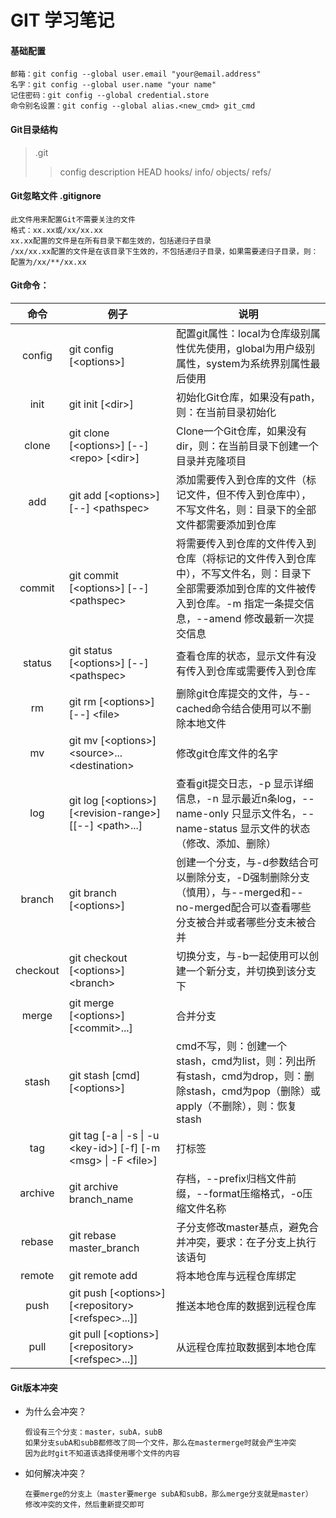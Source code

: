 # GIT 学习笔记

#### 基础配置
```
邮箱：git config --global user.email "your@email.address"
名字：git config --global user.name "your name" 
记住密码：git config --global credential.store
命令别名设置：git config --global alias.<new_cmd> git_cmd
```

#### Git目录结构
> .git
>> config
>> description
>> HEAD
>> hooks/
>> info/
>> objects/
>> refs/

#### Git忽略文件 .gitignore
```
此文件用来配置Git不需要关注的文件
格式：xx.xx或/xx/xx.xx
xx.xx配置的文件是在所有目录下都生效的，包括递归子目录
/xx/xx.xx配置的文件是在该目录下生效的，不包括递归子目录，如果需要递归子目录，则：配置为/xx/**/xx.xx
```

#### Git命令：
|命令|例子|说明|
|:---:|---|---|
|config|git config [\<options\>]|配置git属性：local为仓库级别属性优先使用，global为用户级别属性，system为系统界别属性最后使用|
|init|git init [\<dir\>]|初始化Git仓库，如果没有path，则：在当前目录初始化|
|clone|git clone [\<options\>] [--] \<repo\> [\<dir\>]|Clone一个Git仓库，如果没有dir，则：在当前目录下创建一个目录并克隆项目|
|add|git add [\<options\>] [--] \<pathspec\>|添加需要传入到仓库的文件（标记文件，但不传入到仓库中），不写文件名，则：目录下的全部文件都需要添加到仓库|
|commit|git commit [\<options\>] [--] \<pathspec\>|将需要传入到仓库的文件传入到仓库（将标记的文件传入到仓库中），不写文件名，则：目录下全部需要添加到仓库的文件被传入到仓库。-m 指定一条提交信息，--amend 修改最新一次提交信息|
|status|git status [\<options\>] [--] \<pathspec\>|查看仓库的状态，显示文件有没有传入到仓库或需要传入到仓库|
|rm|git rm [\<options\>] [--] \<file\>|删除git仓库提交的文件，与--cached命令结合使用可以不删除本地文件|
|mv|git mv [\<options\>] \<source\>... \<destination\>|修改git仓库文件的名字
|log|git log [\<options\>] [\<revision-range\>] [[--] \<path\>...]|查看git提交日志，-p 显示详细信息，-n 显示最近n条log，--name-only 只显示文件名，--name-status 显示文件的状态（修改、添加、删除）|
|branch|git branch [\<options\>]|创建一个分支，与-d参数结合可以删除分支，-D强制删除分支（慎用），与--merged和--no-merged配合可以查看哪些分支被合并或者哪些分支未被合并|
|checkout|git checkout [\<options\>] \<branch\>|切换分支，与-b一起使用可以创建一个新分支，并切换到该分支下|
|merge|git merge [\<options\>] [\<commit\>...]|合并分支|
|stash|git stash [cmd] [\<options\>]|cmd不写，则：创建一个stash，cmd为list，则：列出所有stash，cmd为drop，则：删除stash，cmd为pop（删除）或apply（不删除），则：恢复stash|
|tag|git tag [-a &#124; -s &#124; -u \<key-id\>] [-f] [-m \<msg\> &#124; -F \<file\>]|打标签|
|archive|git archive branch_name|存档，--prefix归档文件前缀，--format压缩格式，-o压缩文件名称|
|rebase|git rebase master_branch|子分支修改master基点，避免合并冲突，要求：在子分支上执行该语句|
|remote|git remote add <name> <url>|将本地仓库与远程仓库绑定|
|push|git push [\<options\>] [\<repository\> [\<refspec\>...]]|推送本地仓库的数据到远程仓库|
|pull|git pull [\<options\>] [\<repository\> [\<refspec\>...]]|从远程仓库拉取数据到本地仓库|

#### Git版本冲突
+ 为什么会冲突？
  ```
  假设有三个分支：master，subA，subB
  如果分支subA和subB都修改了同一个文件，那么在mastermerge时就会产生冲突
  因为此时git不知道该选择使用哪个文件的内容
  ```

+ 如何解决冲突？
  ```
  在要merge的分支上（master要merge subA和subB，那么merge分支就是master）
  修改冲突的文件，然后重新提交即可
  ```

